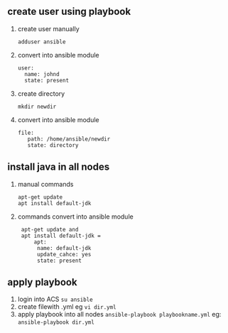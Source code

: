 ## create user using playbook 
   1. create user manually
      ```
      adduser ansible
      ``` 
   2. convert into ansible module 
      ```
      user:
        name: johnd
        state: present 
      ``` 
   3. create directory
      ```
      mkdir newdir
      ``` 
   4. convert into ansible module 
      ```
      file:
         path: /home/ansible/newdir
         state: directory
      ```
## install java in all nodes
   1. manual commands
      ```
      apt-get update 
      apt install default-jdk
      ```
   2. commands convert into ansible module 
      ```
       apt-get update and
       apt install default-jdk = 
           apt: 
            name: default-jdk
            update_cahce: yes
            state: present
      ```

## apply playbook
   1. login into ACS ```su ansible``` 
   2. create filewith .yml eg ```vi dir.yml``` 
   3. apply playbook into all nodes ```ansible-playbook playbookname.yml``` eg: ```ansible-playbook dir.yml```
    